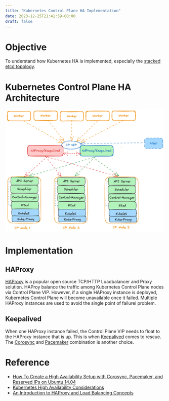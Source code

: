 ```yaml
---
title: "Kubernetes Control Plane HA Implementation"
date: 2023-12-25T21:41:59-08:00
draft: false
---
```


# Objective

To understand how Kubernetes HA is implemented, especially the [stacked etcd topology](https://kubernetes.io/docs/setup/production-environment/tools/kubeadm/ha-topology/#stacked-etcd-topology).

# Kubernetes Control Plane HA Architecture

![Kubernetes Control Plane HA Architecture](/images/kubernetes-cp-ha-implementation.png)
 
# Implementation

## HAProxy
[HAProxy](https://www.haproxy.org/) is a popular open source TCP/HTTP Loadbalancer and Proxy solution.
HAProy balance the traffic among Kubernetes Control Plane nodes via Control Plane VIP. However, if a single HAProxy instance is deployed, Kubernetes Control Plane will become unavailable once it failed.
Multiple HAProxy instances are used to avoid the single point of failurei problem.

## Keepalived

When one HAProxy instance failed, the Control Plane VIP needs to float to the HAProxy instance that is up.
This is when [Keepalived](https://www.keepalived.org/) comes to rescue. The [Corosync](https://corosync.github.io/corosync/) and [Pacemaker](https://clusterlabs.org/pacemaker/) combination is another choice.

# Reference
*  [How To Create a High Availability Setup with Corosync, Pacemaker, and Reserved IPs on Ubuntu 14.04](https://www.digitalocean.com/community/tutorials/how-to-create-a-high-availability-setup-with-corosync-pacemaker-and-reserved-ips-on-ubuntu-14-04)
*  [Kubernetes High Availability Considerations](https://github.com/kubernetes/kubeadm/blob/main/docs/ha-considerations.md)
*  [An Introduction to HAProxy and Load Balancing Concepts](https://www.digitalocean.com/community/tutorials/an-introduction-to-haproxy-and-load-balancing-concepts)


